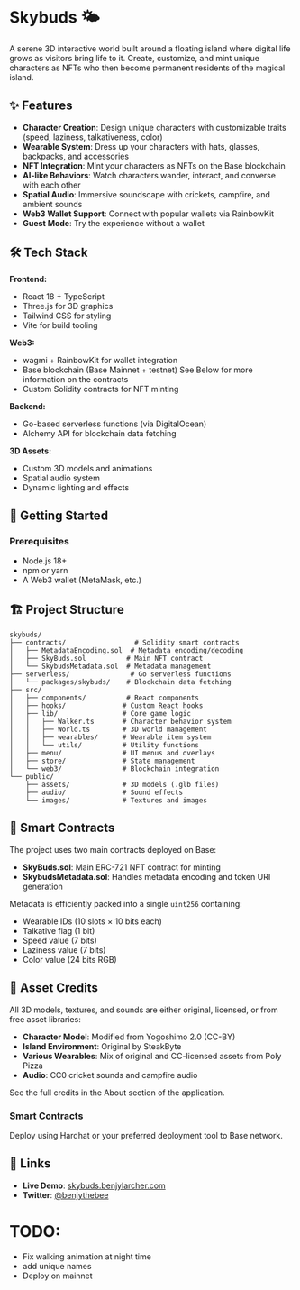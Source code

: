 # Skybuds 🌤️

A serene 3D interactive world built around a floating island where digital life grows as visitors bring life to it. Create, customize, and mint unique characters as NFTs who then become permanent residents of the magical island.

## ✨ Features

- **Character Creation**: Design unique characters with customizable traits (speed, laziness, talkativeness, color)
- **Wearable System**: Dress up your characters with hats, glasses, backpacks, and accessories
- **NFT Integration**: Mint your characters as NFTs on the Base blockchain
- **AI-like Behaviors**: Watch characters wander, interact, and converse with each other
- **Spatial Audio**: Immersive soundscape with crickets, campfire, and ambient sounds
- **Web3 Wallet Support**: Connect with popular wallets via RainbowKit
- **Guest Mode**: Try the experience without a wallet

## 🛠️ Tech Stack

**Frontend:**
- React 18 + TypeScript
- Three.js for 3D graphics
- Tailwind CSS for styling
- Vite for build tooling

**Web3:**
- wagmi + RainbowKit for wallet integration
- Base blockchain (Base Mainnet + testnet) See Below for more information on the contracts
- Custom Solidity contracts for NFT minting

**Backend:**
- Go-based serverless functions (via DigitalOcean)
- Alchemy API for blockchain data fetching

**3D Assets:**
- Custom 3D models and animations
- Spatial audio system
- Dynamic lighting and effects

## 🚀 Getting Started

### Prerequisites

- Node.js 18+ 
- npm or yarn
- A Web3 wallet (MetaMask, etc.)

## 🏗️ Project Structure

```
skybuds/
├── contracts/                 # Solidity smart contracts
│   ├── MetadataEncoding.sol  # Metadata encoding/decoding
│   ├── SkyBuds.sol          # Main NFT contract
│   └── SkybudsMetadata.sol  # Metadata management
├── serverless/               # Go serverless functions
│   └── packages/skybuds/    # Blockchain data fetching
├── src/
│   ├── components/          # React components
│   ├── hooks/              # Custom React hooks
│   ├── lib/                # Core game logic
│   │   ├── Walker.ts       # Character behavior system
│   │   ├── World.ts        # 3D world management
│   │   ├── wearables/      # Wearable item system
│   │   └── utils/          # Utility functions
│   ├── menu/               # UI menus and overlays
│   ├── store/              # State management
│   └── web3/               # Blockchain integration
└── public/
    ├── assets/             # 3D models (.glb files)
    ├── audio/              # Sound effects
    └── images/             # Textures and images
```

## 🔧 Smart Contracts

The project uses two main contracts deployed on Base:

- **SkyBuds.sol**: Main ERC-721 NFT contract for minting
- **SkybudsMetadata.sol**: Handles metadata encoding and token URI generation

Metadata is efficiently packed into a single `uint256` containing:
- Wearable IDs (10 slots × 10 bits each)
- Talkative flag (1 bit)  
- Speed value (7 bits)
- Laziness value (7 bits)
- Color value (24 bits RGB)

## 🎨 Asset Credits

All 3D models, textures, and sounds are either original, licensed, or from free asset libraries:

- **Character Model**: Modified from Yogoshimo 2.0 (CC-BY)
- **Island Environment**: Original by SteakByte
- **Various Wearables**: Mix of original and CC-licensed assets from Poly Pizza
- **Audio**: CC0 cricket sounds and campfire audio

See the full credits in the About section of the application.

### Smart Contracts
Deploy using Hardhat or your preferred deployment tool to Base network.

## 🔗 Links

- **Live Demo**: [skybuds.benjylarcher.com](https://skybuds.benjylarcher.com)
- **Twitter**: [@benjythebee](https://x.com/benjythebee)



# TODO:

- Fix walking animation at night time
- add unique names
- Deploy on mainnet
